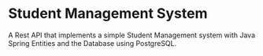 # Student Management System
A Rest API that implements a simple Student Management system with Java Spring Entities and the Database using PostgreSQL.
